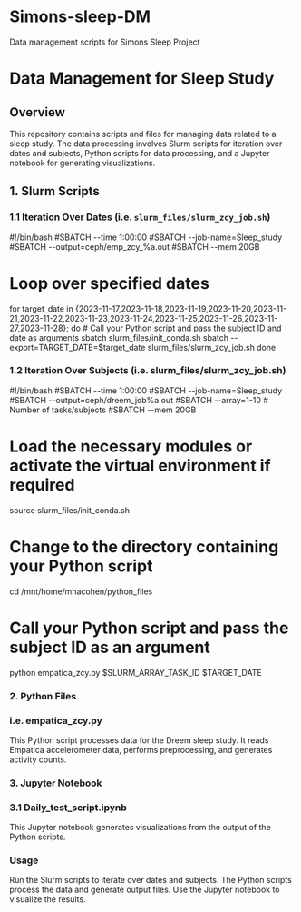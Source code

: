 # Simons-sleep-DM
Data management scripts for Simons Sleep Project 
# Data Management for Sleep Study

## Overview
This repository contains scripts and files for managing data related to a sleep study. The data processing involves Slurm scripts for iteration over dates and subjects, Python scripts for data processing, and a Jupyter notebook for generating visualizations.

## 1. Slurm Scripts

### 1.1 Iteration Over Dates (i.e. `slurm_files/slurm_zcy_job.sh`)

#!/bin/bash
#SBATCH --time 1:00:00
#SBATCH --job-name=Sleep_study
#SBATCH --output=ceph/emp_zcy_%a.out
#SBATCH --mem 20GB

# Loop over specified dates
for target_date in {2023-11-17,2023-11-18,2023-11-19,2023-11-20,2023-11-21,2023-11-22,2023-11-23,2023-11-24,2023-11-25,2023-11-26,2023-11-27,2023-11-28}; do
    # Call your Python script and pass the subject ID and date as arguments
    sbatch slurm_files/init_conda.sh
    sbatch --export=TARGET_DATE=$target_date slurm_files/slurm_zcy_job.sh
done

### 1.2 Iteration Over Subjects (i.e. slurm_files/slurm_zcy_job.sh)
#!/bin/bash
#SBATCH --time 1:00:00
#SBATCH --job-name=Sleep_study
#SBATCH --output=ceph/dreem_job%a.out
#SBATCH --array=1-10   # Number of tasks/subjects
#SBATCH --mem 20GB

# Load the necessary modules or activate the virtual environment if required
source slurm_files/init_conda.sh

# Change to the directory containing your Python script
cd /mnt/home/mhacohen/python_files

# Call your Python script and pass the subject ID as an argument
python empatica_zcy.py $SLURM_ARRAY_TASK_ID $TARGET_DATE

### 2. Python Files

### i.e. empatica_zcy.py
This Python script processes data for the Dreem sleep study. It reads Empatica accelerometer data, performs preprocessing, and generates activity counts.


### 3. Jupyter Notebook

### 3.1 Daily_test_script.ipynb
This Jupyter notebook generates visualizations from the output of the Python scripts.

### Usage

Run the Slurm scripts to iterate over dates and subjects.
The Python scripts process the data and generate output files.
Use the Jupyter notebook to visualize the results.

